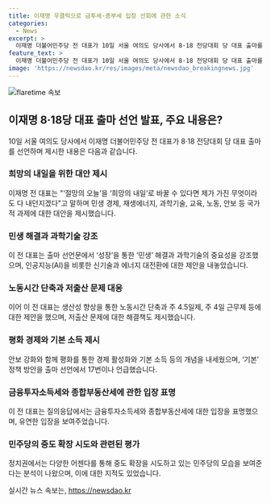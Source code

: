 ```yaml
---
title: 이재명 우클릭으로 금투세·종부세 입장 선회에 관한 소식
categories:
  - News
excerpt: >
  이재명 더불어민주당 전 대표가 10일 서울 여의도 당사에서 8·18 전당대회 당 대표 출마를 선언했다. 이재명 전 대표는 출마 선언에서 민생 경제와 재생에너지, 과학기술, 교육, 노동, 안보 등 국가적 과제에 대한 대안을 제시했으며, 신기술, 기후 위기, 저출산 대응 등 미래 과제에 대한 비전을 제시하며 중도 확장을 시도하는 모습을 보였다. 이 전 대표의 출마 선언은 주목받고 있지만, 민주당의 최근 강공적인 입장과의 모순적인 면도 지적되고 있다.
feature_text: >
  이재명 더불어민주당 전 대표가 10일 서울 여의도 당사에서 8·18 전당대회 당 대표 출마를 선언했다. 이재명 전 대표는 출마 선언에서 민생 경제와 재생에너지, 과학기술, 교육, 노동, 안보 등 국가적 과제에 대한 대안을 제시했으며, 신기술, 기후 위기, 저출산 대응 등 미래 과제에 대한 비전을 제시하며 중도 확장을 시도하는 모습을 보였다. 이 전 대표의 출마 선언은 주목받고 있지만, 민주당의 최근 강공적인 입장과의 모순적인 면도 지적되고 있다.
image: 'https://newsdao.kr/res/images/meta/newsdao_breakingnews.jpg'
---
```


<p><img src="https://newsdao.kr/res/images/meta/newsdao_breakingnews.jpg" alt="flaretime 속보" /></p>

<h2 data-ke-size="size26">이재명 8·18당 대표 출마 선언 발표, 주요 내용은?</h2>

<p data-ke-size="size16">10일 서울 여의도 당사에서 이재명 더불어민주당 전 대표가 8·18 전당대회 당 대표 출마를 선언하며 제시한 내용은 다음과 같습니다.</p>

<h3>희망의 내일을 위한 대안 제시</h3>

<p data-ke-size="size16">이재명 전 대표는 "‘절망의 오늘’을 ‘희망의 내일’로 바꿀 수 있다면 제가 가진 무엇이라도 다 내던지겠다"고 말하며 민생 경제, 재생에너지, 과학기술, 교육, 노동, 안보 등 국가적 과제에 대한 대안을 제시했습니다.</p>

<h3>민생 해결과 과학기술 강조</h3>

<p data-ke-size="size16">이 전 대표는 출마 선언문에서 ‘성장’을 통한 ‘민생’ 해결과 과학기술의 중요성을 강조했으며, 인공지능(AI)을 비롯한 신기술과 에너지 대전환에 대한 제안을 내놓았습니다.</p>

<h3>노동시간 단축과 저출산 문제 대응</h3>

<p data-ke-size="size16">이어 이 전 대표는 생산성 향상을 통한 노동시간 단축과 주 4.5일제, 주 4일 근무제 등에 대한 제안을 했으며, 저출산 문제에 대한 해결책도 제시했습니다.</p>

<h3>평화 경제와 기본 소득 제시</h3>

<p data-ke-size="size16">안보 강화와 함께 평화를 통한 경제 활성화와 기본 소득 등의 개념을 내세웠으며, ‘기본’ 정책 방안을 출마 선언에서 17번이나 언급했습니다.</p>

<h3>금융투자소득세와 종합부동산세에 관한 입장 표명</h3>

<p data-ke-size="size16">이 전 대표는 질의응답에서는 금융투자소득세와 종합부동산세에 대한 입장을 표명했으며, 유연한 입장을 보여주었습니다.</p>

<h3>민주당의 중도 확장 시도와 관련된 평가</h3>

<p data-ke-size="size16">정치권에서는 다양한 어젠다를 통해 중도 확장을 시도하고 있는 민주당의 모습을 보여준다는 분석이 나왔으며, 이에 대한 지적도 있었습니다.</p>
실시간 뉴스 속보는, <a href="https://newsdao.kr" rel="dofollow">https://newsdao.kr</a>


